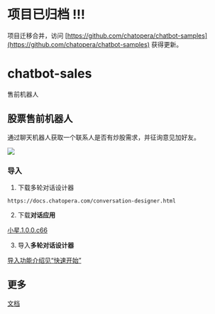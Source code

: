 # 项目已归档 !!!

项目迁移合并，访问 [https://github.com/chatopera/chatbot-samples](https://github.com/chatopera/chatbot-samples) 获得更新。

# chatbot-sales

售前机器人

## 股票售前机器人

通过聊天机器人获取一个联系人是否有炒股需求，并征询意见加好友。

![](./assets/1.png)

### 导入

1. 下载多轮对话设计器

```
https://docs.chatopera.com/conversation-designer.html
```

2. 下载**对话应用**

[小星.1.0.0.c66](https://github.com/chatopera/chatbot-sales/blob/master/金融证券/小星.1.0.0.c66)

3. 导入**多轮对话设计器**

[导入功能介绍见“快速开始”](https://docs.chatopera.com/conversation-designer.html)

## 更多

[文档](https://docs.chatopera.com/conversation-designer.html)
